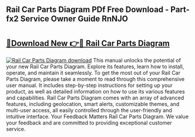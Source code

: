 ## Rail Car Parts Diagram PDf Free Download - Part-fx2 Service Owner Guide RnNJO

# <h2><a href="http://dfk4qdt.blite.top/?on=Rail+Car+Parts+Diagram">🔗Download New 👉🔴 Rail Car Parts Diagram</a></h2>

[![Rail Car Parts Diagram download](https://i.imgur.com/lujVjoI.png)](http://dfk4qdt.blite.top/?on=Rail+Car+Parts+Diagram)
This manual unlocks the potential of your new Rail Car Parts Diagram. Explore its features, learn how to install, operate, and maintain it seamlessly. To get the most out of your Rail Car Parts Diagram, please take a moment to read through this comprehensive user manual. It includes step-by-step instructions for setting up your product, as well as detailed information on how to use its various features and capabilities. Rail Car Parts Diagram comes with an array of advanced features, including geolocation, smart alerts, customizable themes, and multi-user access, all easily controlled through the user-friendly and intuitive interface. Your Feedback Matters Rail Car Parts Diagram. We value your feedback and are committed to providing exceptional customer service.
